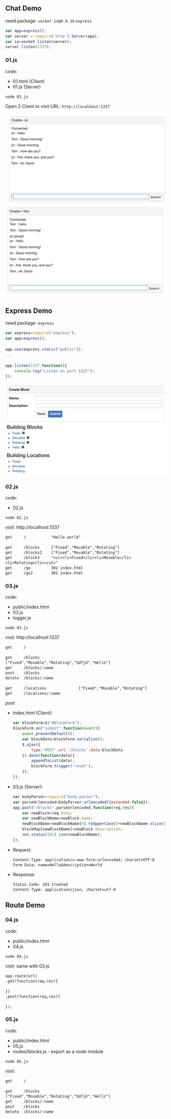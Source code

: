 
## Chat Demo

need package: `socket.io@0.9.19` `express`

```js
var app=express();
var server = require('http').Server(app);
var io=socket.listen(server);
server.listen(1337);
```

### 01.js

code:
- 01.html (Client)
- 01.js (Server)

```
node 01.js
```

Open 2 Client to visit URL: `http://localhost:1337`

![Chatter1](readmeImages/chatter1.png)
![Chatter2](readmeImages/chatter2.png)

## Express Demo

need package: `express`

```js
var express=require("express");
var app=express();

app.use(express.static("public"));
...

app.listen(1337,function(){
	console.log("Listen on port 1337");
});
```

![Express](readmeImages/express.png)


### 02.js

code:
- 02.js


```
node 02.js
```

visit:
	http://localhost:1337

```
get 	/			"Hello world"

get 	/blocks		["Fixed","Movable","Rotating"]
get 	/blocks2	["Fixed","Movable","Rotating"]
get 	/block3		"<ul><li>Fixed</li><li>Movable</li><li>Rotating</li></ul>"
get 	/go			302 index.html
get 	/go2		301 index.html
```


### 03.js

code:
- public/index.html
- 03.js
- logger.js

```
node 03.js
```

visit:
	http://localhost:1337

```
get 	/

get 	/blocks				["Fixed","Movable","Rotating","Sdfjd","Hello"]
get 	/blocks/:name
post 	/blocks
delete 	/blocks/:name

get 	/locations				["Fixed","Movable","Rotating"]
get 	/locations/:name
```

 *post*

- index.html (Client):
	```js
	var blockForm=$("#blockForm");
	blockForm.on("submit",function(event){
		event.preventDefault();
		var blockData=blockForm.serialize();
		$.ajax({
			type:'POST',url:'/blocks',data:blockData
		}).done(function(data){
			appendToList(data);
			blockForm.trigger('reset');
		});
	});
	```

- 03.js (Server):
	```js
	var bodyParser=require("body-parser");
	var parseUrlencoded=bodyParser.urlencoded({extended:false});
	app.post("/blocks",parseUrlencoded,function(req,res){
		var newBlock=req.body;
		var newBlockName=newBlock.name;
		newBlockName=newBlockName[0].toUpperCase()+newBlockName.slice(1).toLowerCase();
		blockMap[newBlockName]=newBlock.description;
		res.status(201).json(newBlockName);
	});
	```

- Request:
	```
	Content-Type: application/x-www-form-urlencoded; charset=UTF-8
	Form Data: name=Hello&description=World
	```
- Response:
	```
	Status Code: 201 Created
	Content-Type: application/json; charset=utf-8
	```


## Route Demo


### 04.js

code:
- public/index.html
- 04.js


```
node 04.js
```

visit: same with 03.js

```
app.route(url)
.get(function(req,res){
	
})
.post(function(req,res){
	
});
```

### 05.js

code:
- public/index.html
- 05.js
- routes/blocks.js  - export as a node module

```
node 05.js
```

visit:
```
get 	/

get 	/blocks				["Fixed","Movable","Rotating","Sdfjd","Hello"]
get 	/blocks/:name
post 	/blocks
delete 	/blocks/:name
```


